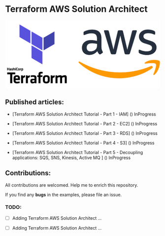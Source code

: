 # Terraform AWS Solution Architect

<p align="center">
 <img alt="Terraform Logo" src="image/terraform-aws.png">
</p>


## Published articles:

 - [Terraform AWS Solution Architect Tutorial - Part 1 - IAM] () InProgress

 - [Terraform AWS Solution Architect Tutorial - Part 2 - EC2] () InProgress

 - [Terraform AWS Solution Architect Tutorial - Part 3 - RDS] () InProgress

 - [Terraform AWS Solution Architect Tutorial - Part 4 - S3] () InProgress

 - [Terraform AWS Solution Architect Tutorial - Part 5 - Decoupling applications: SQS, SNS, Kinesis, Active MQ ] () InProgress

## Contributions:

All contributions are welcomed. Help me to enrich this repository.

If you find any **bugs** in the examples, please file an issue.

### TODO:

 - [ ] Adding Terraform AWS Solution Architect ...
 - [ ] Adding Terraform AWS Solution Architect ...

